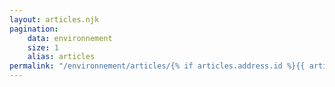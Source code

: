 ```yaml
---
layout: articles.njk
pagination:
    data: environnement
    size: 1
    alias: articles
permalink: "/environnement/articles/{% if articles.address.id %}{{ articles.address.id }}{% endif %}/"
---
```

